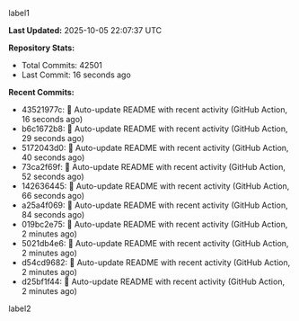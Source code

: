 
label1 
<!-- ACTIVITY_START -->
**Last Updated:** 2025-10-05 22:07:37 UTC

**Repository Stats:**
- Total Commits: 42501
- Last Commit: 16 seconds ago

**Recent Commits:**
- 43521977c: 🤖 Auto-update README with recent activity (GitHub Action, 16 seconds ago)
- b6c1672b8: 🤖 Auto-update README with recent activity (GitHub Action, 29 seconds ago)
- 5172043d0: 🤖 Auto-update README with recent activity (GitHub Action, 40 seconds ago)
- 73ca2f69f: 🤖 Auto-update README with recent activity (GitHub Action, 52 seconds ago)
- 142636445: 🤖 Auto-update README with recent activity (GitHub Action, 66 seconds ago)
- a25a4f069: 🤖 Auto-update README with recent activity (GitHub Action, 84 seconds ago)
- 019bc2e75: 🤖 Auto-update README with recent activity (GitHub Action, 2 minutes ago)
- 5021db4e6: 🤖 Auto-update README with recent activity (GitHub Action, 2 minutes ago)
- d54cd9682: 🤖 Auto-update README with recent activity (GitHub Action, 2 minutes ago)
- d25bf1f44: 🤖 Auto-update README with recent activity (GitHub Action, 2 minutes ago)
<!-- ACTIVITY_END -->

label2
